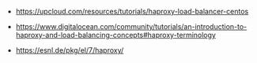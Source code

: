 - <https://upcloud.com/resources/tutorials/haproxy-load-balancer-centos>

- <https://www.digitalocean.com/community/tutorials/an-introduction-to-haproxy-and-load-balancing-concepts#haproxy-terminology>

- <https://esnl.de/pkg/el/7/haproxy/>

